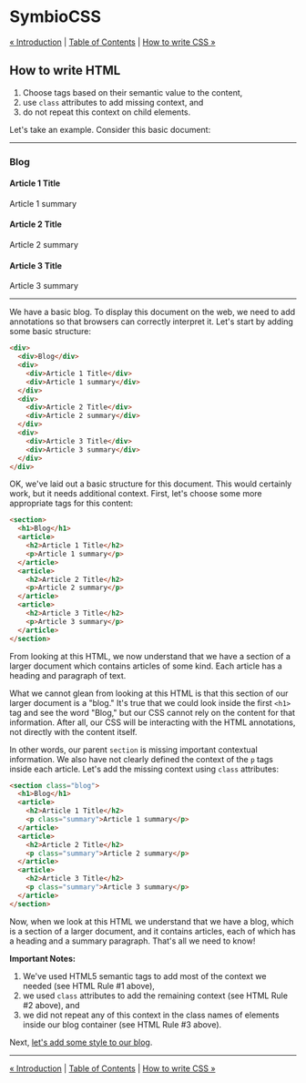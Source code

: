 # SymbioCSS

[&laquo; Introduction](00_introduction.md) | [Table of Contents](https://github.com/gbdrummer/symbiocss) | [How to write CSS &raquo;](02_css.md)

## How to write HTML

1. Choose tags based on their semantic value to the content,
2. use `class` attributes to add missing context, and
3. do not repeat this context on child elements.

Let's take an example. Consider this basic document:

---
### Blog

#### Article 1 Title
Article 1 summary

#### Article 2 Title
Article 2 summary

#### Article 3 Title
Article 3 summary

---

We have a basic blog. To display this document on the web, we need to add annotations so that browsers can correctly interpret it. Let's start by adding some basic structure:

```HTML
<div>
  <div>Blog</div>
  <div>
    <div>Article 1 Title</div>
    <div>Article 1 summary</div>
  </div>
  <div>
    <div>Article 2 Title</div>
    <div>Article 2 summary</div>
  </div>
  <div>
    <div>Article 3 Title</div>
    <div>Article 3 summary</div>
  </div>
</div>
```

OK, we've laid out a basic structure for this document. This would certainly work, but it needs additional context. First, let's choose some more appropriate tags for this content:

```HTML
<section>
  <h1>Blog</h1>
  <article>
    <h2>Article 1 Title</h2>
    <p>Article 1 summary</p>
  </article>
  <article>
    <h2>Article 2 Title</h2>
    <p>Article 2 summary</p>
  </article>
  <article>
    <h2>Article 3 Title</h2>
    <p>Article 3 summary</p>
  </article>
</section>
```

From looking at this HTML, we now understand that we have a section of a larger document which contains articles of some kind. Each article has a heading and paragraph of text.

What we cannot glean from looking at this HTML is that this section of our larger document is a "blog." It's true that we could look inside the first `<h1>` tag and see the word "Blog," but our CSS cannot rely on the content for that information. After all, our CSS will be interacting with the HTML annotations, not directly with the content itself.

In other words, our parent `section` is missing important contextual information. We also have not clearly defined the context of the `p` tags inside each article. Let's add the missing context using `class` attributes:

```HTML
<section class="blog">
  <h1>Blog</h1>
  <article>
    <h2>Article 1 Title</h2>
    <p class="summary">Article 1 summary</p>
  </article>
  <article>
    <h2>Article 2 Title</h2>
    <p class="summary">Article 2 summary</p>
  </article>
  <article>
    <h2>Article 3 Title</h2>
    <p class="summary">Article 3 summary</p>
  </article>
</section>
```

Now, when we look at this HTML we understand that we have a blog, which is a section of a larger document, and it contains articles, each of which has a heading and a summary paragraph. That's all we need to know!

**Important Notes:**

1. We've used HTML5 semantic tags to add most of the context we needed (see HTML Rule #1 above),
2. we used `class` attributes to add the remaining context (see HTML Rule #2 above), and
3. we did not repeat any of this context in the class names of elements inside our blog container (see HTML Rule #3 above).

Next, [let's add some style to our blog](02_css.md).

---
[&laquo; Introduction](00_introduction.md) | [Table of Contents](https://github.com/gbdrummer/symbiocss) | [How to write CSS &raquo;](02_css.md)
